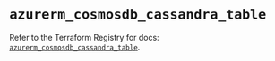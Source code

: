 # `azurerm_cosmosdb_cassandra_table`

Refer to the Terraform Registry for docs: [`azurerm_cosmosdb_cassandra_table`](https://registry.terraform.io/providers/hashicorp/azurerm/3.101.0/docs/resources/cosmosdb_cassandra_table).

